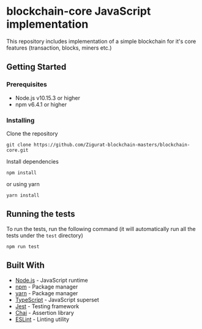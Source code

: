 # blockchain-core JavaScript implementation
This repository includes implementation of a simple blockchain for it's core features (transaction, blocks, miners etc.)

## Getting Started

### Prerequisites

- Node.js v10.15.3 or higher
- npm v6.4.1 or higher


### Installing

Clone the repository

```
git clone https://github.com/Zigurat-blockchain-masters/blockchain-core.git
```

Install dependencies

```
npm install
```

or using yarn

```
yarn install
```

## Running the tests

To run the tests, run the following command (it will automatically run all the tests under the `test` directory)

```
npm run test
```


## Built With

* [Node.js](https://nodejs.org/en/) - JavaScript runtime
* [npm](https://www.npmjs.com/) - Package manager
* [yarn](https://yarnpkg.com/en/) - Package manager
* [TypeScript](https://www.typescriptlang.org/) - JavaScript superset
* [Jest](https://jestjs.io/) - Testing framework
* [Chai](https://www.chaijs.com/) - Assertion library
* [ESLint](https://eslint.org/) - Linting utility